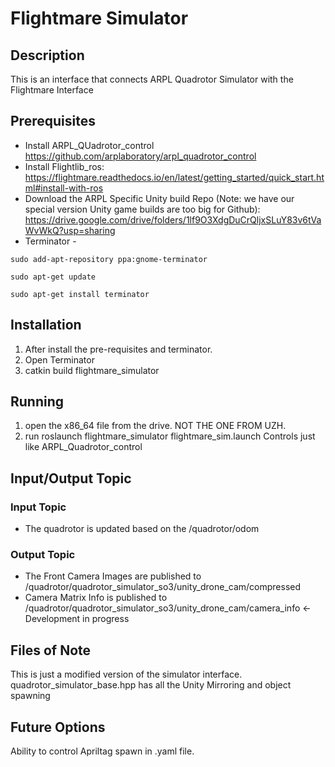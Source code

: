 # Flightmare Simulator
## Description
This is an interface that connects ARPL Quadrotor Simulator with the Flightmare Interface

## Prerequisites
* Install ARPL_QUadrotor_control https://github.com/arplaboratory/arpl_quadrotor_control
* Install Flightlib_ros: https://flightmare.readthedocs.io/en/latest/getting_started/quick_start.html#install-with-ros
* Download the ARPL Specific Unity build Repo (Note: we have our special version Unity game builds are too big for Github): https://drive.google.com/drive/folders/1lf9O3XdgDuCrQljxSLuY83v6tVaWvWkQ?usp=sharing
* Terminator - 

```
sudo add-apt-repository ppa:gnome-terminator

sudo apt-get update

sudo apt-get install terminator
```

## Installation
1. After install the pre-requisites and terminator.
2. Open Terminator 
3. catkin build flightmare_simulator


## Running
1. open the x86_64 file from the drive. NOT THE ONE FROM UZH.
2. run  roslaunch flightmare_simulator flightmare_sim.launch 
Controls just like ARPL_Quadrotor_control

## Input/Output Topic
### Input Topic
* The quadrotor is updated based on the /quadrotor/odom
### Output Topic
* The Front Camera Images are published to /quadrotor/quadrotor_simulator_so3/unity_drone_cam/compressed
* Camera Matrix Info is published to /quadrotor/quadrotor_simulator_so3/unity_drone_cam/camera_info <- Development in progress

## Files of Note
This is just a modified version of the simulator interface. quadrotor_simulator_base.hpp has all the Unity Mirroring and object spawning

## Future Options
Ability to control Apriltag spawn in .yaml file. 
